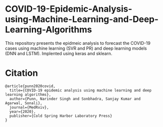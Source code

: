 # COVID-19-Epidemic-Analysis-using-Machine-Learning-and-Deep-Learning-Algorithms
This repository presents the epidmeic analysis to forecast the COVID-19 cases using machine learning (SVR and PR) and deep learning models (DNN and LSTM). Implented using keras and sklearn.

# Citation
```
@article{punn2020covid,
  title={COVID-19 epidemic analysis using machine learning and deep learning algorithms},
  author={Punn, Narinder Singh and Sonbhadra, Sanjay Kumar and Agarwal, Sonali},
  journal={MedRxiv},
  year={2020},
  publisher={Cold Spring Harbor Laboratory Press}
}
```
